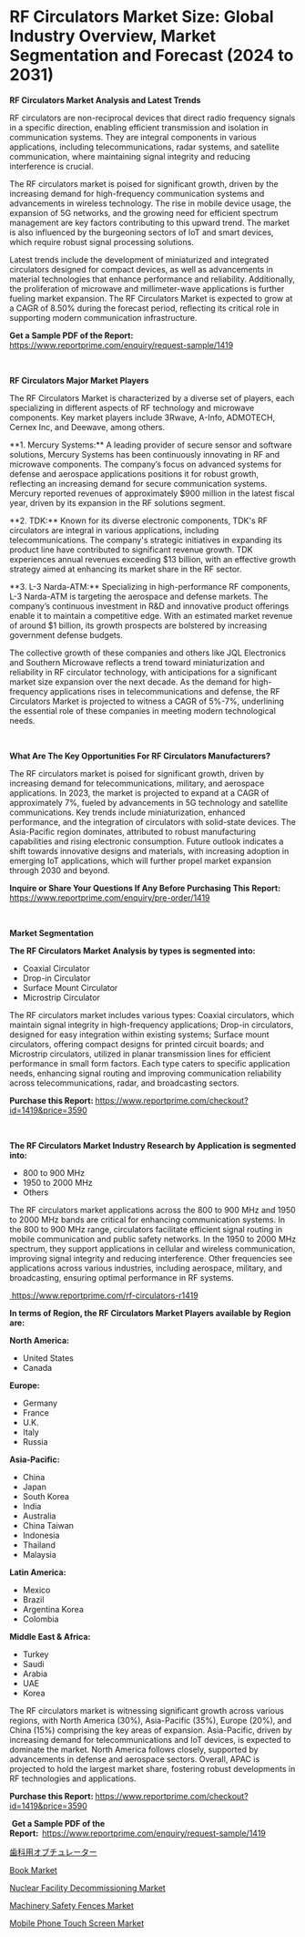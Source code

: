 <p><h1>RF Circulators Market Size: Global Industry Overview, Market Segmentation and Forecast (2024 to 2031)</h1></p><p><strong>RF Circulators Market Analysis and Latest Trends</strong></p>
<p><p>RF circulators are non-reciprocal devices that direct radio frequency signals in a specific direction, enabling efficient transmission and isolation in communication systems. They are integral components in various applications, including telecommunications, radar systems, and satellite communication, where maintaining signal integrity and reducing interference is crucial.</p><p>The RF circulators market is poised for significant growth, driven by the increasing demand for high-frequency communication systems and advancements in wireless technology. The rise in mobile device usage, the expansion of 5G networks, and the growing need for efficient spectrum management are key factors contributing to this upward trend. The market is also influenced by the burgeoning sectors of IoT and smart devices, which require robust signal processing solutions.</p><p>Latest trends include the development of miniaturized and integrated circulators designed for compact devices, as well as advancements in material technologies that enhance performance and reliability. Additionally, the proliferation of microwave and millimeter-wave applications is further fueling market expansion. The RF Circulators Market is expected to grow at a CAGR of 8.50% during the forecast period, reflecting its critical role in supporting modern communication infrastructure.</p></p>
<p><strong>Get a Sample PDF of the Report:&nbsp;</strong> <a href="https://www.reportprime.com/enquiry/request-sample/1419">https://www.reportprime.com/enquiry/request-sample/1419</a></p>
<p>&nbsp;</p>
<p><strong>RF Circulators Major Market Players</strong></p>
<p><p>The RF Circulators Market is characterized by a diverse set of players, each specializing in different aspects of RF technology and microwave components. Key market players include 3Rwave, A-Info, ADMOTECH, Cernex Inc, and Deewave, among others.</p><p>**1. Mercury Systems:** A leading provider of secure sensor and software solutions, Mercury Systems has been continuously innovating in RF and microwave components. The company’s focus on advanced systems for defense and aerospace applications positions it for robust growth, reflecting an increasing demand for secure communication systems. Mercury reported revenues of approximately $900 million in the latest fiscal year, driven by its expansion in the RF solutions segment.</p><p>**2. TDK:** Known for its diverse electronic components, TDK's RF circulators are integral in various applications, including telecommunications. The company's strategic initiatives in expanding its product line have contributed to significant revenue growth. TDK experiences annual revenues exceeding $13 billion, with an effective growth strategy aimed at enhancing its market share in the RF sector.</p><p>**3. L-3 Narda-ATM:** Specializing in high-performance RF components, L-3 Narda-ATM is targeting the aerospace and defense markets. The company’s continuous investment in R&D and innovative product offerings enable it to maintain a competitive edge. With an estimated market revenue of around $1 billion, its growth prospects are bolstered by increasing government defense budgets.</p><p>The collective growth of these companies and others like JQL Electronics and Southern Microwave reflects a trend toward miniaturization and reliability in RF circulator technology, with anticipations for a significant market size expansion over the next decade. As the demand for high-frequency applications rises in telecommunications and defense, the RF Circulators Market is projected to witness a CAGR of 5%-7%, underlining the essential role of these companies in meeting modern technological needs.</p></p>
<p>&nbsp;</p>
<p><strong>What Are The Key Opportunities For RF Circulators Manufacturers?</strong></p>
<p><p>The RF circulators market is poised for significant growth, driven by increasing demand for telecommunications, military, and aerospace applications. In 2023, the market is projected to expand at a CAGR of approximately 7%, fueled by advancements in 5G technology and satellite communications. Key trends include miniaturization, enhanced performance, and the integration of circulators with solid-state devices. The Asia-Pacific region dominates, attributed to robust manufacturing capabilities and rising electronic consumption. Future outlook indicates a shift towards innovative designs and materials, with increasing adoption in emerging IoT applications, which will further propel market expansion through 2030 and beyond.</p></p>
<p><strong>Inquire or Share Your Questions If Any Before Purchasing This Report:</strong> <a href="https://www.reportprime.com/enquiry/pre-order/1419">https://www.reportprime.com/enquiry/pre-order/1419</a></p>
<p>&nbsp;</p>
<p><strong>Market Segmentation</strong></p>
<p><strong>The RF Circulators Market Analysis by types is segmented into:</strong></p>
<p><ul><li>Coaxial Circulator</li><li>Drop-in Circulator</li><li>Surface Mount Circulator</li><li>Microstrip Circulator</li></ul></p>
<p><p>The RF circulators market includes various types: Coaxial circulators, which maintain signal integrity in high-frequency applications; Drop-in circulators, designed for easy integration within existing systems; Surface mount circulators, offering compact designs for printed circuit boards; and Microstrip circulators, utilized in planar transmission lines for efficient performance in small form factors. Each type caters to specific application needs, enhancing signal routing and improving communication reliability across telecommunications, radar, and broadcasting sectors.</p></p>
<p><strong>Purchase this Report:&nbsp;</strong><a href="https://www.reportprime.com/checkout?id=1419&price=3590">https://www.reportprime.com/checkout?id=1419&price=3590</a></p>
<p>&nbsp;</p>
<p><strong>The RF Circulators Market Industry Research by Application is segmented into:</strong></p>
<p><ul><li>800 to 900 MHz</li><li>1950 to 2000 MHz</li><li>Others</li></ul></p>
<p><p>The RF circulators market applications across the 800 to 900 MHz and 1950 to 2000 MHz bands are critical for enhancing communication systems. In the 800 to 900 MHz range, circulators facilitate efficient signal routing in mobile communication and public safety networks. In the 1950 to 2000 MHz spectrum, they support applications in cellular and wireless communication, improving signal integrity and reducing interference. Other frequencies see applications across various industries, including aerospace, military, and broadcasting, ensuring optimal performance in RF systems.</p></p>
<p><a href="https://www.reportprime.com/rf-circulators-r1419">&nbsp;https://www.reportprime.com/rf-circulators-r1419</a></p>
<p><strong>In terms of Region, the RF Circulators Market Players available by Region are:</strong></p>
<p>
    <p> <strong> North America: </strong>
        <ul>
            <li>United States</li>
            <li>Canada</li>
        </ul>
        </p> 
    <p> <strong> Europe: </strong>
        <ul>
            <li>Germany</li>
            <li>France</li>
            <li>U.K.</li>
            <li>Italy</li>
            <li>Russia</li>
        </ul>
        </p> 
    <p> <strong> Asia-Pacific: </strong>
        <ul>
            <li>China</li>
            <li>Japan</li>
            <li>South Korea</li>
            <li>India</li>
            <li>Australia</li>
            <li>China Taiwan</li>
            <li>Indonesia</li>
            <li>Thailand</li>
            <li>Malaysia</li>
        </ul>
        </p> 
    <p> <strong> Latin America: </strong>
        <ul>
            <li>Mexico</li>
            <li>Brazil</li>
            <li>Argentina Korea</li>
            <li>Colombia</li>
        </ul>
        </p> 
    <p> <strong> Middle East & Africa: </strong>
        <ul>
            <li>Turkey</li>
            <li>Saudi</li>
            <li>Arabia</li>
            <li>UAE</li>
            <li>Korea</li>
        </ul>
    </p>
    </p>
<p><p>The RF circulators market is witnessing significant growth across various regions, with North America (30%), Asia-Pacific (35%), Europe (20%), and China (15%) comprising the key areas of expansion. Asia-Pacific, driven by increasing demand for telecommunications and IoT devices, is expected to dominate the market. North America follows closely, supported by advancements in defense and aerospace sectors. Overall, APAC is projected to hold the largest market share, fostering robust developments in RF technologies and applications.</p></p>
<p><strong>Purchase this Report: </strong><a href="https://www.reportprime.com/checkout?id=1419&price=3590">https://www.reportprime.com/checkout?id=1419&price=3590</a></p>
<p>&nbsp;<strong>Get a Sample PDF of the Report:&nbsp;&nbsp;</strong><a href="https://www.reportprime.com/enquiry/request-sample/1419">https://www.reportprime.com/enquiry/request-sample/1419</a></p>
<p><strong></strong></p>
<p><p><a href="https://medium.com/@val0mzimin/2024%E5%B9%B4%E3%81%8B%E3%82%892031%E5%B9%B4%E3%81%BE%E3%81%A7%E3%81%AE%E6%9C%9F%E9%96%93%E3%81%AE%E3%82%B0%E3%83%AD%E3%83%BC%E3%83%90%E3%83%AB%E6%AD%AF%E7%A7%91%E3%82%AA%E3%83%96%E3%83%84%E3%83%AC%E3%83%BC%E3%82%BF%E5%B8%82%E5%A0%B4%E3%81%AE%E6%A9%9F%E4%BC%9A%E3%81%A8%E4%BA%88%E6%B8%AC-2651a55c07e6">歯科用オブチュレーター</a></p><p><a href="https://issuu.com/reportprime-2/docs/book-market-size-2030.pptx">Book Market</a></p><p><a href="https://medium.com/@acqwoncopeland76/global-perspectives-on-nuclear-facility-decommissioning-market-trends-challenges-and-forecast-4b140267bf52">Nuclear Facility Decommissioning Market</a></p><p><a href="https://issuu.com/reportprime-2/docs/machinery-safety-fences-market-size_239b53411aa501">Machinery Safety Fences Market</a></p><p><a href="https://github.com/arionmp/Market-Research-Report-List-5/blob/main/mobile-phone-touch-screen-market.md">Mobile Phone Touch Screen Market</a></p></p>